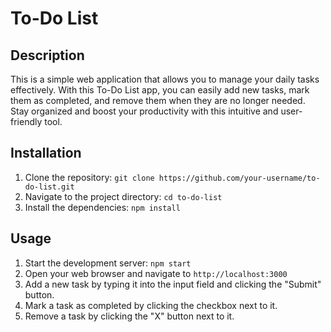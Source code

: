 # To-Do List

## Description
This is a simple web application that allows you to manage your daily tasks effectively. With this To-Do List app, you can easily add new tasks, mark them as completed, and remove them when they are no longer needed. Stay organized and boost your productivity with this intuitive and user-friendly tool.

## Installation
1. Clone the repository: `git clone https://github.com/your-username/to-do-list.git`
2. Navigate to the project directory: `cd to-do-list`
3. Install the dependencies: `npm install`

## Usage
1. Start the development server: `npm start`
2. Open your web browser and navigate to `http://localhost:3000`
3. Add a new task by typing it into the input field and clicking the "Submit" button.
4. Mark a task as completed by clicking the checkbox next to it.
5. Remove a task by clicking the "X" button next to it.

